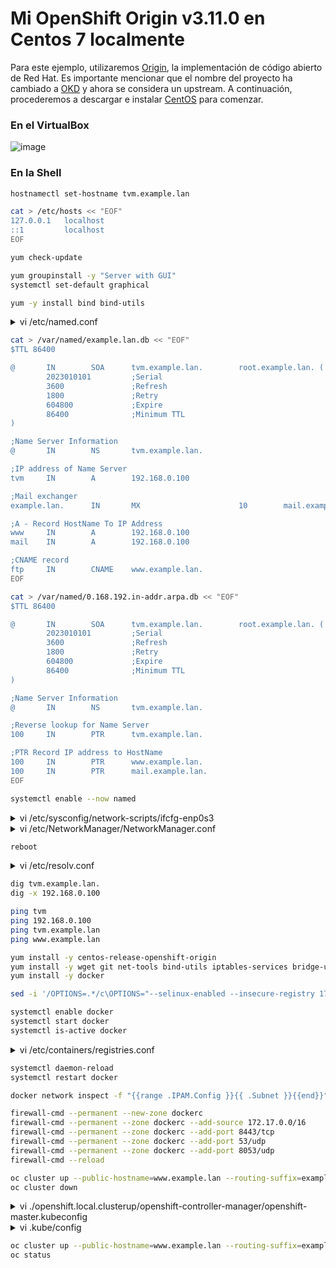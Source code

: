 # Mi OpenShift Origin v3.11.0 en Centos 7 localmente
Para este ejemplo, utilizaremos [Origin](https://github.com/openshift/origin), la implementación de código abierto de Red Hat. Es importante mencionar que el nombre del proyecto ha cambiado a [OKD](https://github.com/okd-project/okd) y ahora se considera un upstream. A continuación, procederemos a descargar e instalar [CentOS](https://archive.org/download/cent-os-7-dvd-x8664/CentOS-7-x86_64-DVD-2009.iso) para comenzar.

### En el VirtualBox

![image](https://github.com/ogflobal/OpenShift-Origin-v3.11.0-quickstart-on-Centos-7-locally/assets/74718043/5b0e990c-5989-4329-bbe7-3ff0acff686b)

### En la Shell

```bash
hostnamectl set-hostname tvm.example.lan
```

```bash
cat > /etc/hosts << "EOF"
127.0.0.1   localhost 
::1         localhost
EOF
```

```bash
yum check-update
```

```bash
yum groupinstall -y "Server with GUI"
systemctl set-default graphical
```

```bash
yum -y install bind bind-utils
```

<details>
<summary>vi /etc/named.conf</summary>
<p>

```
...
acl internal-network {
        192.168.0.0/24;
};
...
listen-on port 53 { any; };
listen-on-v6 port 53 { any; }
...
allow-query     { localhost; internal-network; };
allow-transfer  { localhost; };
...
zone "example.lan" IN {
        type master;
        file "/var/named/example.lan.db";
        allow-update { none; };
};

zone "0.168.192.in-addr.arpa" IN {
        type master;
        file "/var/named/0.168.192.in-addr.arpa.db";
        allow-update { none; };
};
....
```

</p>
</details>

```bash
cat > /var/named/example.lan.db << "EOF"
$TTL 86400

@       IN        SOA      tvm.example.lan.        root.example.lan. (
        2023010101         ;Serial
        3600               ;Refresh
        1800               ;Retry
        604800             ;Expire
        86400              ;Minimum TTL
)

;Name Server Information
@       IN        NS       tvm.example.lan.

;IP address of Name Server
tvm     IN        A        192.168.0.100

;Mail exchanger
example.lan.      IN       MX                      10        mail.example.lan.

;A - Record HostName To IP Address
www     IN        A        192.168.0.100
mail    IN        A        192.168.0.100

;CNAME record
ftp     IN        CNAME    www.example.lan.
EOF
```

```bash
cat > /var/named/0.168.192.in-addr.arpa.db << "EOF"
$TTL 86400

@       IN        SOA      tvm.example.lan.        root.example.lan. (
        2023010101         ;Serial
        3600               ;Refresh
        1800               ;Retry
        604800             ;Expire
        86400              ;Minimum TTL
)

;Name Server Information
@       IN        NS       tvm.example.lan.

;Reverse lookup for Name Server
100     IN        PTR      tvm.example.lan.

;PTR Record IP address to HostName
100     IN        PTR      www.example.lan.
100     IN        PTR      mail.example.lan.
EOF
```

```bash
systemctl enable --now named
```

<details>
<summary>vi /etc/sysconfig/network-scripts/ifcfg-enp0s3</summary>
<p>

```
...
PEERDNS="no"
...
```

</p>
</details>

<details>
<summary>vi /etc/NetworkManager/NetworkManager.conf</summary>
<p>

```
...
[main]
...
dns=none
...
```

</p>
</details>

```bash
reboot
```

<details>
<summary>vi /etc/resolv.conf</summary>
<p>

```
...
nameserver 192.168.0.100
...
```

</p>
</details>

```bash
dig tvm.example.lan.
dig -x 192.168.0.100
```

```bash
ping tvm
ping 192.168.0.100
ping tvm.example.lan
ping www.example.lan
```

```bash
yum install -y centos-release-openshift-origin
yum install -y wget git net-tools bind-utils iptables-services bridge-utils bash-completion origin-clients 
yum install -y docker
```

```bash
sed -i '/OPTIONS=.*/c\OPTIONS="--selinux-enabled --insecure-registry 172.30.0.0/16"' /etc/sysconfig/docker
```

```bash
systemctl enable docker
systemctl start docker
systemctl is-active docker
```

<details>
<summary>vi /etc/containers/registries.conf</summary>
<p>

```
...
registries = ['172.30.0.0/16']
...
```

</p>
</details>

```bash
systemctl daemon-reload
systemctl restart docker
```

```bash
docker network inspect -f "{{range .IPAM.Config }}{{ .Subnet }}{{end}}" bridge
```

```bash
firewall-cmd --permanent --new-zone dockerc
firewall-cmd --permanent --zone dockerc --add-source 172.17.0.0/16
firewall-cmd --permanent --zone dockerc --add-port 8443/tcp
firewall-cmd --permanent --zone dockerc --add-port 53/udp
firewall-cmd --permanent --zone dockerc --add-port 8053/udp
firewall-cmd --reload
```

```bash
oc cluster up --public-hostname=www.example.lan --routing-suffix=example.lan
oc cluster down
```

<details>
<summary>vi ./openshift.local.clusterup/openshift-controller-manager/openshift-master.kubeconfig</summary>
<p>

```
...
server: https://www.example.lan:8443
...
```

</p>
</details>

<details>
<summary>vi .kube/config</summary>
<p>

```
...
server: https://www.example.lan:8443
...
```

</p>
</details>

```bash
oc cluster up --public-hostname=www.example.lan --routing-suffix=example.lan
oc status
```
